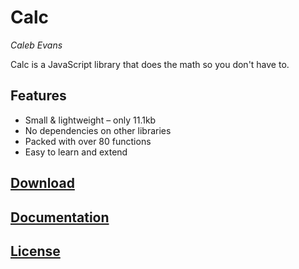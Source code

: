 # Calc  
*Caleb Evans*  

Calc is a JavaScript library that does the math so you don't have to.

## Features

* Small & lightweight – only 11.1kb
* No dependencies on other libraries
* Packed with over 80 functions
* Easy to learn and extend

## [Download](http://calebevans.me/projects/calc/download.html)

## [Documentation](http://calebevans.me/projects/calc/docs.html)

## [License](https://github.com/caleb531/calc/blob/master/license.txt)